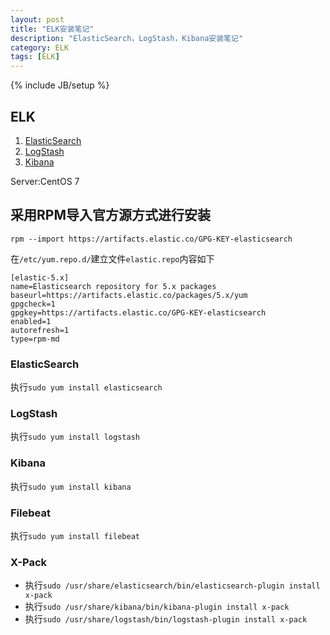 ```yaml
---
layout: post
title: "ELK安装笔记"
description: "ElasticSearch，LogStash，Kibana安装笔记"
category: ELK
tags: [ELK]
---
```

{% include JB/setup %}

## ELK

1. [ElasticSearch](https://www.elastic.co/cn/downloads/elasticsearch)
2. [LogStash](https://www.elastic.co/cn/downloads/logstash)
3. [Kibana](https://www.elastic.co/cn/downloads/kibana)

Server:CentOS 7

## 采用RPM导入官方源方式进行安装

    rpm --import https://artifacts.elastic.co/GPG-KEY-elasticsearch

在`/etc/yum.repo.d/`建立文件`elastic.repo`内容如下

    [elastic-5.x]
    name=Elasticsearch repository for 5.x packages
    baseurl=https://artifacts.elastic.co/packages/5.x/yum
    gpgcheck=1
    gpgkey=https://artifacts.elastic.co/GPG-KEY-elasticsearch
    enabled=1
    autorefresh=1
    type=rpm-md


### ElasticSearch

执行`sudo yum install elasticsearch`

### LogStash

执行`sudo yum install logstash`

### Kibana

执行`sudo yum install kibana`

### Filebeat

执行`sudo yum install filebeat`

### X-Pack

* 执行`sudo /usr/share/elasticsearch/bin/elasticsearch-plugin install x-pack`  
* 执行`sudo /usr/share/kibana/bin/kibana-plugin install x-pack`  
* 执行`sudo /usr/share/logstash/bin/logstash-plugin install x-pack`  